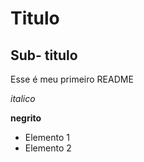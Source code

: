 # Titulo


## Sub- titulo


Esse é meu primeiro README

*italico*

**negrito**

- Elemento 1
- Elemento 2




